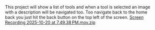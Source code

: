 This project will show a list of tools and when a tool is selected an image with a description will be navigated too. Too navigate back to the home back you just hit the back button on the top left of the screen.
[Screen Recording 2025-10-20 at 7.49.38 PM.mov.zip](https://github.com/user-attachments/files/23012448/Screen.Recording.2025-10-20.at.7.49.38.PM.mov.zip)

